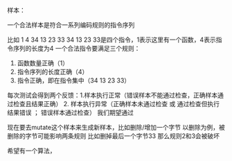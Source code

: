 样本：

一个合法样本是符合一系列编码规则的指令序列

比如 1 4  34 13 23 33
34 13 23 33是四个指令，1表示这里有一个函数，4表示指令序列的长度为4
一个合法指令要满足三个规则：
1. 函数数量正确（1）
2. 指令序列的长度正确（4）
3. 指令正确，即在指令集中（34 13 23 33）

每次测试会得到两个反馈：1.样本执行正常（错误样本不能通过检查，正确样本通过检查且结果正确） 2. 样本执行异常（正确样本未通过检查 或 通过检查但执行结果错误 ； 错误样本通过检查）
我们期望通过



现在要去mutate这个样本来生成新样本，比如删除/增加一个字节
以删除为例，被删除的字节可能影响两条规则
比如删掉最后一个字节33
那么规则2和3会被破坏


希望有一个算法，

